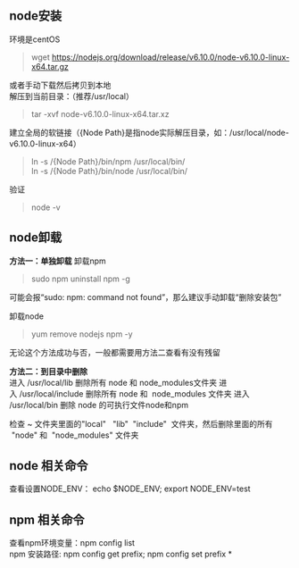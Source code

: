 ## node安装 
环境是centOS
>wget https://nodejs.org/download/release/v6.10.0/node-v6.10.0-linux-x64.tar.gz  

或者手动下载然后拷贝到本地  
解压到当前目录：（推荐/usr/local）  
>tar -xvf   node-v6.10.0-linux-x64.tar.xz    

建立全局的软链接（{Node Path}是指node实际解压目录，如：/usr/local/node-v6.10.0-linux-x64）  
>ln -s /{Node Path}/bin/npm /usr/local/bin/   
>ln -s /{Node Path}/bin/node /usr/local/bin/  

验证    
>node -v




## node卸载
**方法一：单独卸载**
卸载npm    
>sudo npm uninstall npm -g

可能会报“sudo: npm: command not found”，那么建议手动卸载“删除安装包”  

卸载node  
>yum remove nodejs npm -y 

无论这个方法成功与否，一般都需要用方法二查看有没有残留


**方法二：到目录中删除**  
进入 /usr/local/lib 删除所有 node 和 node_modules文件夹
进入 /usr/local/include 删除所有 node 和  node_modules 文件夹
进入 /usr/local/bin 删除 node 的可执行文件node和npm

检查 ~ 文件夹里面的"local"   "lib"  "include"  文件夹，然后删除里面的所有  "node" 和  "node_modules" 文件夹


## node 相关命令
查看设置NODE_ENV： echo $NODE_ENV; export NODE_ENV=test  


## npm 相关命令
查看npm环境变量：npm config list  
npm 安装路径: npm config get prefix; npm config set prefix *

